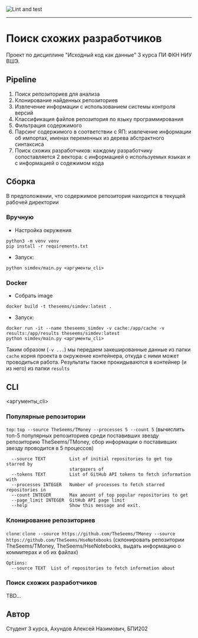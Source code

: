 ![Lint and test](https://github.com/HSE-JetBrains-department/2023_similar_dev_search_akhundov/actions/workflows/lint_and_test.yml/badge.svg)

---

# Поиск схожих разработчиков

Проект по дисциплине "Исходный код как данные" 3 курса ПИ ФКН НИУ ВШЭ.

## Pipeline

1. Поиск репозиториев для анализа
2. Клонирование найденных репозиториев
3. Извлечение информации с использованием системы контроля версий
4. Классификация файлов репозитория по языку программирования
5. Фильтрация содержимого
6. Парсинг содержимого в соответствии с ЯП: извлечение информации об импортах, именах
   переменных из дерева абстрактного синтаксиса
7. Поиск схожих разработчиков: каждому разработчику сопоставляется 2 вектора: с
   информацией о используемых языках и с информацией о содежимом кода

## Сборка

В предположении, что содержимое репозитория находится в текущей рабочей директории

### Вручную

- Настройка окружения

```shell
python3 -m venv venv
pip install -r requirements.txt
```

- Запуск:

```shell
python simdev/main.py <аргументы_cli>
```

### Docker

- Собрать image

```
docker build -t theseems/simdev:latest .
```

- Запуск:

```shell
docker run -it --name theseems_simdev -v cache:/app/cache -v results:/app/results theseems/simdev:latest 
python simdev/main.py <аргументы_cli>
```

Таким образом (`-v ...`) мы передаем закешированные данные из папки `cache` корня
проекта в окружение контейнера, откуда с ними может проводиться работа.
Результаты также прокидываются в контейнер (и из него) из папки `results`

## CLI
<аргументы_cli>

### Популярные репозитории
`top`: `top --source TheSeems/TMoney --processes 5 --count 5` (вычислить топ-5 популярных репозиториев среди поставивших звезду репозиторию TheSeems/TMoney, сбор информации о поставивших звезду проводится в 5 процессов)
```text
  --source TEXT         List of initial repositories to get top starred by
                        stargazers of
  --tokens TEXT         List of GitHub API tokens to fetch information with
  --processes INTEGER   Number of processes to fetch starred repositories in
  --count INTEGER       Max amount of top popular repositories to get
  --page_limit INTEGER  GitHub API page limit
  --help                Show this message and exit.
```

### Клонирование репозиториев
`clone`: `clone --source https://github.com/TheSeems/TMoney --source https://github.com/TheSeems/HseNotebooks` (склонировать репозитории TheSeems/TMoney, TheSeems/HseNotebooks, выдать информацию о коммитерах и об их файлах)
```text
Options:
  --source TEXT  List of repositories to fetch information about
```

### Поиск схожих разработчиков
TBD...

## Автор

Студент 3 курса, Ахундов Алексей Назимович, БПИ202